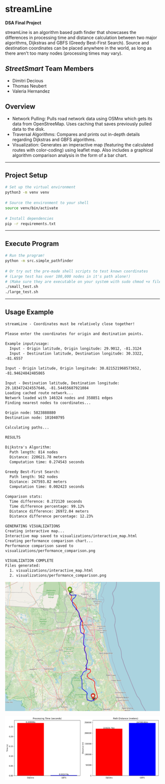# **streamLine**

**DSA Final Project**

streamLine is an algorithm based path finder that showcases the differences in processing time and distance calculation between two major algorithms, Dijkstras
and GBFS (Greedy Best-First Search). Source and destination coordinates can be placed anywhere in the world, as long as there aren't too many nodes
(processing times may vary).

## *StreetSmart* Team Members
- Dimitri Decious
- Thomas Neubert
- Valeria Hernandez


## **Overview**
- Network Pulling: Pulls road network data using OSMnx which gets its data from OpenStreeMap. Uses caching that saves previously pulled data to the disk.
- Traversal Algorithms: Compares and prints out in-depth details regarding Dijkstras and GBFS algorithms.
- Visualization: Generates an imperactive map (featuring the calculated routes with color-coding) using leaflet map. Also includes a graphical algorithm
comparison analysis in the form of a bar chart.
---

## **Project Setup**
```sh
# Set up the virtual environment
python3 -m venv venv

# Source the environment to your shell
source venv/bin/activate

# Install dependencies
pip -r requirements.txt
```

---
## **Execute Program**
```sh
# Run the program!
python -m src.simple_pathfinder

# Or try out the pre-made shell scripts to test known coordinates
# (Large test has over 100,000 nodes in it's path alone!)
# (Make sure they are executable on your system with sudo chmod +x filename)
./small_test.sh
./large_test.sh
```

---
## **Usage Example**
```
streamLine - Coordinates must be relatively close together!

Please enter the coordinates for origin and destination points.

Example input/usage:
  Input - Origin latitude, Origin longitude: 29.9012, -81.3124
  Input - Destination latitude, Destination longitude: 30.3322, -81.6557

Input - Origin latitude, Origin longitude: 30.821521968573652, -81.94624842485865

Input - Destination latitude, Destination longitude: 29.183472424557646, -81.54455687921084
Loading cached route network...
Network loaded with 146324 nodes and 358851 edges
Finding nearest nodes to coordinates...

Origin node: 5823888880
Destination node: 101040795

Calculating paths...

RESULTS

Dijkstra's Algorithm:
  Path length: 814 nodes
  Distance: 220621.78 meters
  Computation time: 0.274543 seconds

Greedy Best-First Search:
  Path length: 562 nodes
  Distance: 247593.82 meters
  Computation time: 0.002423 seconds

Comparison stats:
  Time difference: 0.272120 seconds
  Time difference percentage: 99.12%
  Distance difference: 26972.04 meters
  Distance difference percentage: 12.23%

GENERATING VISUALIZATIONS
Creating interactive map...
Interactive map saved to visualizations/interactive_map.html
Creating performance comparison chart...
Performance comparison saved to visualizations/performance_comparison.png

VISUALIZATION COMPLETE
Files generated:
  1. visualizations/interactive_map.html
  2. visualizations/performance_comparison.png
  ```

  ![interactivemap](/mapexample.png)

  ![barchart](/barchartexample.png)
